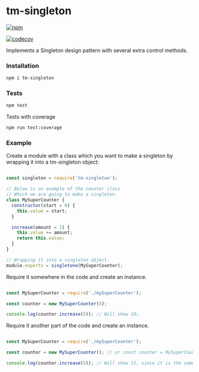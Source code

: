 # tm-singleton

[![npm](https://img.shields.io/npm/v/tm-singleton.svg)](https://www.npmjs.org/package/tm-singleton)

[![codecov](https://codecov.io/gh/RomanBurunkov/tm-singleton/branch/main/graph/badge.svg?token=Z6DEN34H73)](https://codecov.io/gh/RomanBurunkov/tm-singleton)

Implements a Singleton design pattern with several extra control methods.

### Installation

```bash
npm i tm-singleton
```

### Tests

```bash
npm test
```

Tests with coverage

```bash
npm run test:coverage
```

### Example

Create a module with a class which you want to make a singleton by wrapping it into a tm-singleton object:

```javascript

const singleton = require('tm-singleton');

// Below is an example of the counter class
// Which we are going to make a singleton.
class MySuperCounter {
  constructor(start = 0) {
    this.value = start;
  }

  increase(amount = 1) {
    this.value += amount;
    return this.value;
  }
}

// Wrapping it into a singleton object.
module.exports = singletone(MySuperCounter);
```

Require it somewhere in the code and create an instance.

```javascript

const MySuperCounter = require('./mySuperCounter');

const counter = new MySuperCounter(5);

console.log(counter.increase(5)); // Will show 10;
```

Require it another part of the code and create an instance.

```javascript

const MySuperCounter = require('./mySuperCounter');

const counter = new MySuperCounter(); // or const counter = MySuperCounter.INSTANCE;

console.log(counter.increase(5)); // Will show 15, since it is the same instance of your counter;
```
